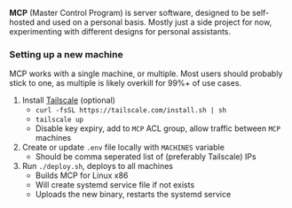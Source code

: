 __MCP__ (Master Control Program) is server software, designed to be self-hosted and used on a personal basis. Mostly just a side project for now, experimenting with different designs for personal assistants.

### Setting up a new machine

MCP works with a single machine, or multiple. Most users should probably stick to one, as multiple is likely overkill for 99%+ of use cases.

1. Install [Tailscale](https://tailscale.com) (optional)
    - `curl -fsSL https://tailscale.com/install.sh | sh`
    - `tailscale up`
    - Disable key expiry, add to `MCP` ACL group, allow traffic between `MCP` machines
2. Create or update `.env` file locally with `MACHINES` variable
    - Should be comma seperated list of (preferably Tailscale) IPs
3. Run `./deploy.sh`, deploys to all machines
    - Builds MCP for Linux x86
    - Will create systemd service file if not exists
    - Uploads the new binary, restarts the systemd service
